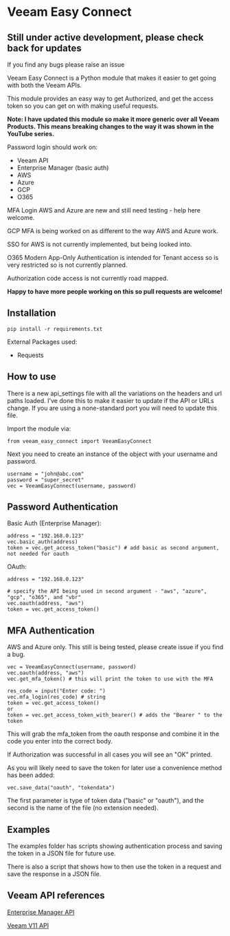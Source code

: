 # Veeam Easy Connect
## Still under active development, please check back for updates

If you find any bugs please raise an issue

Veeam Easy Connect is a Python module that makes it easier to get going with both the Veeam APIs.

This module provides an easy way to get Authorized, and get the access token so you can get on with making useful requests.

**Note: I have updated this module so make it more generic over all Veeam Products. This means breaking changes to the way it was shown in the YouTube series.**

Password login should work on:
* Veeam API
* Enterprise Manager (basic auth)
* AWS
* Azure
* GCP
* O365

MFA Login AWS and Azure are new and still need testing - help here welcome. 

GCP MFA is being worked on as different to the way AWS and Azure work.

SSO for AWS is not currently implemented, but being looked into.

O365 Modern App-Only Authentication is intended for Tenant access so is very restricted so is not currently planned.

Authorization code access is not currently road mapped.

**Happy to have more people working on this so pull requests are welcome!**

## Installation

    pip install -r requirements.txt

External Packages used:

* Requests

## How to use

There is a new api_settings file with all the variations on the headers and url paths loaded. I've done this to make it easier to update if the API or URLs change. If you are using a none-standard port you will need to update this file.

Import the module via:

    from veeam_easy_connect import VeeamEasyConnect

Next you need to create an instance of the object with your username and password.

    username = "john@abc.com"
    password = "super_secret"
    vec = VeeamEasyConnect(username, password)

## Password Authentication

Basic Auth (Enterprise Manager):

    address = "192.168.0.123"
    vec.basic_auth(address) 
    token = vec.get_access_token("basic") # add basic as second argument, not needed for oauth

OAuth:

    address = "192.168.0.123"

    # specify the API being used in second argument - "aws", "azure", "gcp", "o365", and "vbr"
    vec.oauth(address, "aws")
    token = vec.get_access_token()

## MFA Authentication

AWS and Azure only. This still is being tested, please create issue if you find a bug.
    
    vec = VeeamEasyConnect(username, password)
    vec.oauth(address, "aws")
    vec.get_mfa_token() # this will print the token to use with the MFA

    res_code = input("Enter code: ")
    vec.mfa_login(res_code) # string
    token = vec.get_access_token()
    or 
    token = vec.get_access_token_with_bearer() # adds the "Bearer " to the token

This will grab the mfa_token from the oauth response and combine it in the code you enter into the correct body.

If Authorization was successful in all cases you will see an "OK" printed.

As you will likely need to save the token for later use a convenience method has been added:

    vec.save_data("oauth", "tokendata")

The first parameter is type of token data ("basic" or "oauth"), and the second is the name of the file (no extension needed). 

## Examples

The examples folder has scripts showing authentication process and saving the token in a JSON file for future use. 

There is also a script that shows how to then use the token in a request and save the response in a JSON file.

## Veeam API references

[Enterprise Manager API](https://helpcenter.veeam.com/docs/backup/em_rest/overview.html?ver=110)

[Veeam V11 API](https://helpcenter.veeam.com/docs/backup/vbr_rest/reference/vbr-rest.html?ver=110)